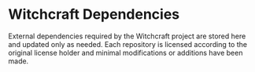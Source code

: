 # Witchcraft Dependencies
External dependencies required by the Witchcraft project are stored here and updated only as needed. Each repository is licensed according to the original license holder and minimal modifications or additions have been made.
